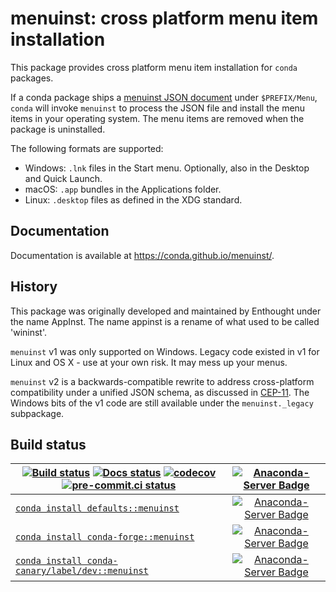 # menuinst: cross platform menu item installation

This package provides cross platform menu item installation for `conda` packages.

If a conda package ships a [menuinst JSON document][reference] under `$PREFIX/Menu`, `conda` will invoke
`menuinst` to process the JSON file and install the menu items in your operating system.
The menu items are removed when the package is uninstalled.

The following formats are supported:

- Windows: `.lnk` files in the Start menu. Optionally, also in the Desktop and Quick Launch.
- macOS: `.app` bundles in the Applications folder.
- Linux: `.desktop` files as defined in the XDG standard.

## Documentation

Documentation is available at https://conda.github.io/menuinst/.

## History

This package was originally developed and maintained by Enthought under the name AppInst. The name
appinst is a rename of what used to be called 'wininst'.

`menuinst` v1 was only supported on Windows.  Legacy code existed in v1 for Linux and OS X - use at your own risk.  It may mess up your menus.

`menuinst` v2 is a backwards-compatible rewrite to address cross-platform compatibility under a
unified JSON schema, as discussed in [CEP-11][CEP-11]. The Windows bits of the v1 code are still
available under the `menuinst._legacy` subpackage.

## Build status

| [![Build status](https://github.com/conda/menuinst/actions/workflows/tests.yml/badge.svg)](https://github.com/conda/menuinst/actions/workflows/tests.yml) [![Docs status](https://github.com/conda/menuinst/actions/workflows/docs.yml/badge.svg)](https://github.com/conda/menuinst/actions/workflows/docs.yml) [![codecov](https://codecov.io/gh/conda/menuinst/branch/main/graph/badge.svg)](https://codecov.io/gh/conda/menuinst) [![pre-commit.ci status](https://results.pre-commit.ci/badge/github/conda/menuinst/main.svg)](https://results.pre-commit.ci/latest/github/conda/menuinst/main)  | [![Anaconda-Server Badge](https://anaconda.org/conda-canary/menuinst/badges/latest_release_date.svg)](https://anaconda.org/conda-canary/menuinst) |
| --- | :-: |
| [`conda install defaults::menuinst`](https://anaconda.org/anaconda/menuinst) | [![Anaconda-Server Badge](https://anaconda.org/anaconda/menuinst/badges/version.svg)](https://anaconda.org/anaconda/menuinst) |
| [`conda install conda-forge::menuinst`](https://anaconda.org/conda-forge/menuinst) | [![Anaconda-Server Badge](https://anaconda.org/conda-forge/menuinst/badges/version.svg)](https://anaconda.org/conda-forge/menuinst) |
| [`conda install conda-canary/label/dev::menuinst`](https://anaconda.org/conda-canary/menuinst) | [![Anaconda-Server Badge](https://anaconda.org/conda-canary/menuinst/badges/version.svg)](https://anaconda.org/conda-canary/menuinst) |

[CEP-11]: https://github.com/conda-incubator/ceps/blob/3da0fb0ece/cep-11.md
[reference]: https://conda.github.io/menuinst/reference/
